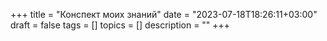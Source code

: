 +++
title = "Конспект моих знаний"
date = "2023-07-18T18:26:11+03:00"
draft = false
tags = []
topics = []
description = ""
+++
